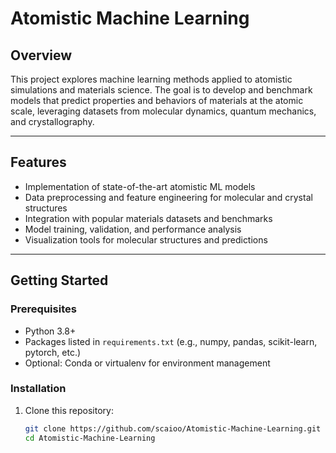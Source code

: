 # Atomistic Machine Learning

## Overview

This project explores machine learning methods applied to atomistic simulations and materials science. The goal is to develop and benchmark models that predict properties and behaviors of materials at the atomic scale, leveraging datasets from molecular dynamics, quantum mechanics, and crystallography.

---

## Features

- Implementation of state-of-the-art atomistic ML models
- Data preprocessing and feature engineering for molecular and crystal structures
- Integration with popular materials datasets and benchmarks
- Model training, validation, and performance analysis
- Visualization tools for molecular structures and predictions

---

## Getting Started

### Prerequisites

- Python 3.8+
- Packages listed in `requirements.txt` (e.g., numpy, pandas, scikit-learn, pytorch, etc.)
- Optional: Conda or virtualenv for environment management

### Installation

1. Clone this repository:

   ```bash
   git clone https://github.com/scaioo/Atomistic-Machine-Learning.git
   cd Atomistic-Machine-Learning

